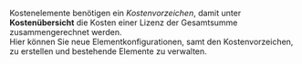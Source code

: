 Kostenelemente benötigen ein *Kostenvorzeichen*, damit unter **Kostenübersicht** die Kosten einer Lizenz der Gesamtsumme zusammengerechnet werden.  
Hier können Sie neue Elementkonfigurationen, samt den Kostenvorzeichen, zu erstellen und bestehende Elemente zu verwalten.
